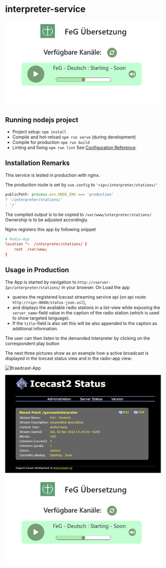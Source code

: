 # interpreter-service
![Radio-App-View](doc/Radio-App-View.png)

## Running nodejs project
- Project setup: `npm install`
- Compile and hot-reload `npm run serve` (during development)
- Compile for production `npm run build`
- Linting and fixing `npm run lint`
See [Configuration Reference](https://cli.vuejs.org/config/).

## Installation Remarks 
This service is tested in production with nginx. 

The production route is set by `vue.config` to `'<ip>/interpreter/stations/'`
``` js
publicPath: process.env.NODE_ENV === 'production'
? '/interpreter/stations/'
: '/'
```

The compiled output is to be copied to `/var/www/interpreter/stations/`.
Ownership is to be adjusted accordingly.

Nginx registers this app by following snippet
``` conf
# Radio-App
location ^~  /interpreter/stations/ {
    root  /var/www;
}
```

## Usage in Production
The App is started by navigation to `http://<server-Ip>/interpreter/stations/` 
in your browser.
On Load the app
- queries the registered Icecast streaming service api 
    (on api route: `http://<ip>:8000/status-json.xsl`),
- and displays the available radio stations in a list-view while exposing the
    `server_name`-field value in the caption of the radio station
    (which is used to show targeted language).
- If the `title`-field is also set this will be also appended to the caption as 
    additional information.

The user can then listen to the demanded interpreter by clicking on the 
correspondent play button

The next three pictures show as an example how a active broadcast is displayed 
in the Icecast status view and in the radio-app view:

![Braadcast-App](/doc/Broadcaster-App.png)

![Icecast2-Status-Page](doc/Icecast2-Status-Page.png)

![Radio-App-View](doc/Radio-App-View.png)
